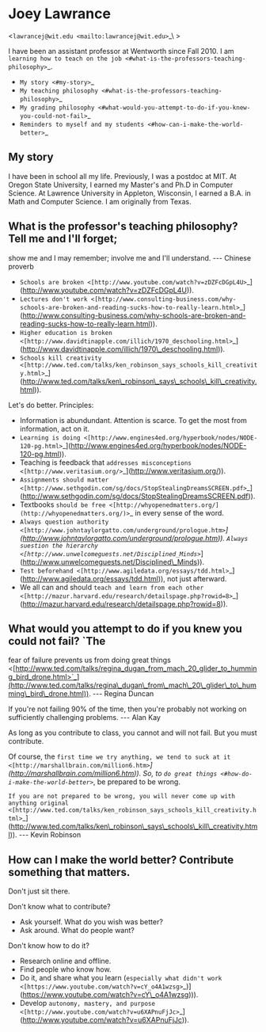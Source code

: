 Joey Lawrance
=============

<`lawrancej@wit.edu <mailto:lawrancej@wit.edu>`_\ >

I have been an assistant professor at Wentworth since Fall 2010. I am
`learning how to teach on the
job <#what-is-the-professors-teaching-philosophy>`_.

-  `My story <#my-story>`_
-  `My teaching
   philosophy <#what-is-the-professors-teaching-philosophy>`_
-  `My grading
   philosophy <#what-would-you-attempt-to-do-if-you-knew-you-could-not-fail>`_
-  `Reminders to myself and my
   students <#how-can-i-make-the-world-better>`_

My story
--------

I have been in school all my life. Previously, I was a postdoc at MIT.
At Oregon State University, I earned my Master's and Ph.D in Computer
Science. At Lawrence University in Appleton, Wisconsin, I earned a B.A.
in Math and Computer Science. I am originally from Texas.

## What is the professor's teaching philosophy? Tell me and I'll forget;
show me and I may remember; involve me and I'll understand. --- Chinese
proverb

-  `Schools are
   broken <[http://www.youtube.com/watch?v=zDZFcDGpL4U>`_](http://www.youtube.com/watch?v=zDZFcDGpL4U)).
-  `Lectures don't
   work <[http://www.consulting-business.com/why-schools-are-broken-and-reading-sucks-how-to-really-learn.html>`_](http://www.consulting-business.com/why-schools-are-broken-and-reading-sucks-how-to-really-learn.html)).
-  `Higher education is
   broken <[http://www.davidtinapple.com/illich/1970_deschooling.html>`_](http://www.davidtinapple.com/illich/1970\_deschooling.html)).
-  `Schools kill
   creativity <[http://www.ted.com/talks/ken_robinson_says_schools_kill_creativity.html>`_](http://www.ted.com/talks/ken\_robinson\_says\_schools\_kill\_creativity.html)).

Let's do better. Principles:

-  Information is abundundant. Attention is scarce. To get the most from
   information, act on it.
-  `Learning is
   doing <[http://www.engines4ed.org/hyperbook/nodes/NODE-120-pg.html>`_](http://www.engines4ed.org/hyperbook/nodes/NODE-120-pg.html)).
-  Teaching is feedback that `addresses
   misconceptions <[http://www.veritasium.org/>`_](http://www.veritasium.org/)).
-  `Assignments should
   matter <[http://www.sethgodin.com/sg/docs/StopStealingDreamsSCREEN.pdf>`_](http://www.sethgodin.com/sg/docs/StopStealingDreamsSCREEN.pdf)).
-  Textbooks `should be
   free <[http://whyopenedmatters.org/](http://whyopenedmatters.org/)>`_
   in every sense of the word.
-  `Always question
   authority <[http://www.johntaylorgatto.com/underground/prologue.htm>`_](http://www.johntaylorgatto.com/underground/prologue.htm)).
   `Always suestion the
   hierarchy <[http://www.unwelcomeguests.net/Disciplined_Minds>`_](http://www.unwelcomeguests.net/Disciplined\_Minds)).
-  `Test
   beforehand <[http://www.agiledata.org/essays/tdd.html>`_](http://www.agiledata.org/essays/tdd.html)),
   not just afterward.
-  We all can and should `teach and learn from each
   other <[http://mazur.harvard.edu/research/detailspage.php?rowid=8>`_](http://mazur.harvard.edu/research/detailspage.php?rowid=8)).

## What would you attempt to do if you knew you could not fail? `The
fear of failure prevents us from doing great
things <[http://www.ted.com/talks/regina_dugan_from_mach_20_glider_to_humming_bird_drone.html>`_](http://www.ted.com/talks/regina\_dugan\_from\_mach\_20\_glider\_to\_humming\_bird\_drone.html)).
--- Regina Duncan

If you're not failing 90% of the time, then you're probably not working
on sufficiently challenging problems. --- Alan Kay

As long as you contribute to class, you cannot and will not fail. But
you must contribute.

Of course, the `first time we try anything, we tend to suck at
it <[http://marshallbrain.com/million6.htm>`_](http://marshallbrain.com/million6.htm)).
So, to `do great things <#how-do-i-make-the-world-better>`_, be prepared
to be wrong.

`If you are not prepared to be wrong, you will never come up with
anything
original <[http://www.ted.com/talks/ken_robinson_says_schools_kill_creativity.html>`_](http://www.ted.com/talks/ken\_robinson\_says\_schools\_kill\_creativity.html)).
--- Kevin Robinson

## How can I make the world better? Contribute something that matters.
Don't just sit there.

Don't know what to contribute?

-  Ask yourself. What do you wish was better?
-  Ask around. What do people want?

Don't know how to do it?

-  Research online and offline.
-  Find people who know how.
-  Do it, and share what you learn (`especially what didn't
   work <[https://www.youtube.com/watch?v=cY_o4A1wzsg>`_)](https://www.youtube.com/watch?v=cY\_o4A1wzsg))).
-  Develop `autonomy, mastery, and
   purpose <[http://www.youtube.com/watch?v=u6XAPnuFjJc>`_](http://www.youtube.com/watch?v=u6XAPnuFjJc)).

